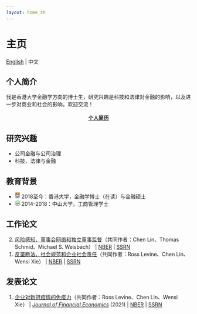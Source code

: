 ```yaml
---
layout: home_zh
---
```


<div class="posts">

<h1 id="posts-label">主页</h1>
<p class="posts-labelgroup"></p>

<p class="post center"><a href='./index.html'>English</a> | 中文</p>

<h2 class="post-title">个人简介</h2>
<div class="post">我是香港大学金融学方向的博士生，研究兴趣是科技和法律对金融的影响，以及进一步对商业和社会的影响。欢迎交流！</div>

<div align="center">
<br>
<strong><a class="icon-pdf" href="./assets/简历_丁文治.pdf" target="_blank">个人简历</a></strong>
</div>

<h2 class="post-title">研究兴趣</h2>
<ul class="my-list">
<li class="post">公司金融与公司治理</li>
<li class="post">科技、法律与金融</li>
</ul>

<h2 class="post-title">教育背景</h2>
<ul class="my-list">
<li class="post"><img src="./assets/img/hku.svg" alt="HKU Logo" width="14"> 2018至今：香港大学，金融学博士（在读）与金融硕士</li>
<li class="post"><img src="./assets/img/sysu.svg" alt="SYSU Logo" width="14"> 2014-2018：中山大学，工商管理学士</li>
</ul>

<h2 class="post-title">工作论文</h2>
<ol reversed>
<li class="post"><a class="two" href="/pages/research_zh.html#penalty_vote">风险感知、董事会网络和独立董事监督</a>（共同作者：Chen Lin、Thomas Schmid、Michael S. Weisbach） | <a class='icon-ext-link' href='https://www.nber.org/papers/w28976' target="_blank"  rel="noreferrer">NBER</a> | <a class='icon-ext-link' href='https://papers.ssrn.com/sol3/papers.cfm?abstract_id=3872749' target="_blank"  rel="noreferrer">SSRN</a>
</li>
<li class="post"><a class="two" href="/pages/research_zh.html#comp_csr">反垄断法、社会规范和企业社会责任</a>（共同作者：Ross Levine、Chen Lin、Wensi Xie） | <a class='icon-ext-link' href='https://www.nber.org/papers/w27493' target="_blank"  rel="noreferrer">NBER</a> | <a class='icon-ext-link' href='https://papers.ssrn.com/sol3/papers.cfm?abstract_id=3605990' target="_blank"  rel="noreferrer">SSRN</a>
</li>
</ol>

<h2 class="post-title">发表论文</h2>
<ol reversed>
<li class="post"><a class="two" href="/pages/research_zh.html#covid_immunity">企业对新冠疫情的免疫力</a>（共同作者：Ross Levine、Chen Lin、Wensi Xie） | <a class='icon-ext-link' href='https://doi.org/10.1016/j.jfineco.2021.03.005' target="_blank"  rel="noreferrer"><i>Journal of Financial Economics</i></a> (2021) | <a class='icon-ext-link' href='https://www.nber.org/papers/w27055' target="_blank"  rel="noreferrer">NBER</a> | <a class='icon-ext-link' href='https://papers.ssrn.com/sol3/papers.cfm?abstract_id=3578585' target="_blank"  rel="noreferrer">SSRN</a>
</li>
</ol>

</div>